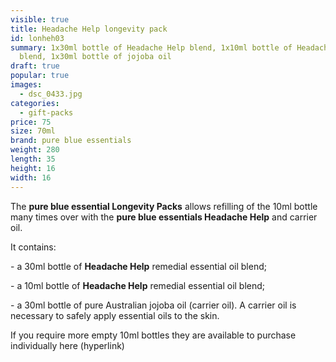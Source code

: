 ```yaml
---
visible: true
title: Headache Help longevity pack
id: lonheh03
summary: 1x30ml bottle of Headache Help blend, 1x10ml bottle of Headache Help
  blend, 1x30ml bottle of jojoba oil
draft: true
popular: true
images:
  - dsc_0433.jpg
categories:
  - gift-packs
price: 75
size: 70ml
brand: pure blue essentials
weight: 280
length: 35
height: 16
width: 16
---
```

The **pure blue essential Longevity Packs** allows refilling of the 10ml bottle many times over with the **pure blue essentials Headache Help** and carrier oil. 

It contains:

\- a 30ml bottle of **Headache Help** remedial essential oil blend;

\- a 10ml bottle of **Headache Help** remedial essential oil blend;

\- a 30ml bottle of pure Australian jojoba oil (carrier oil). A carrier oil is necessary to safely apply essential oils to the skin.

If you require more empty 10ml bottles they are available to purchase individually here (hyperlink)